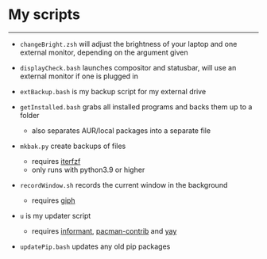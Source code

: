 # My scripts
------------

- `changeBright.zsh` will adjust the brightness of your laptop and one external monitor, depending on the argument given

- `displayCheck.bash` launches compositor and statusbar, will use an external monitor if one is plugged in

- `extBackup.bash` is my backup script for my external drive

- `getInstalled.bash` grabs all installed programs and backs them up to a folder
  - also separates AUR/local packages into a separate file

- `mkbak.py` create backups of files
  - requires [iterfzf](https://github.com/dahlia/iterfzf)
  - only runs with python3.9 or higher

- `recordWindow.sh` records the current window in the background
  - requires [giph](https://github.com/phisch/giph)

- `u` is my updater script
  - requires [informant](https://github.com/bradford-smith94/informant), [pacman-contrib](https://git.archlinux.org/pacman-contrib.git/about) and  [yay](https://github.com/Jguer/yay)

- `updatePip.bash` updates any old pip packages
